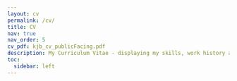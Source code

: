 ```yaml
---
layout: cv
permalink: /cv/
title: CV
nav: true
nav_order: 5
cv_pdf: kjb_cv_publicFacing.pdf
description: My Curriculum Vitae - displaying my skills, work history and academic background. To access a downloadable version, please click the PDF button at the top right of the page.
toc:
  sidebar: left
---
```

